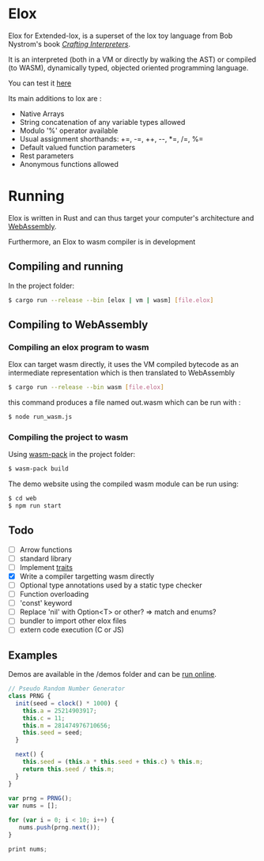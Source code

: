 # Elox

Elox for Extended-lox, is a superset of the lox toy language from Bob Nystrom's book [_Crafting Interpreters_](http://www.craftinginterpreters.com/).

It is an interpreted (both in a VM or directly by walking the AST) or compiled (to WASM), dynamically typed, objected oriented programming language.

You can test it [here](https://nathsou.github.io/Elox/web/dist/index.html)

Its main additions to lox are :

- Native Arrays
- String concatenation of any variable types allowed
- Modulo '%' operator available
- Usual assignment shorthands: +=, -=, ++, --, *=, /=, %=
- Default valued function parameters
- Rest parameters
- Anonymous functions allowed

# Running

Elox is written in Rust and can thus target your computer's architecture and [WebAssembly](https://webassembly.org/).

Furthermore, an Elox to wasm compiler is in development

## Compiling and running

In the project folder: 

```bash
$ cargo run --release --bin [elox | vm | wasm] [file.elox]
```

## Compiling to WebAssembly

### Compiling an elox program to wasm

Elox can target wasm directly, it uses the VM compiled bytecode as 
an intermediate representation which is then translated to WebAssembly

```bash
$ cargo run --release --bin wasm [file.elox]
```

this command produces a file named out.wasm which can be run with :

```bash
$ node run_wasm.js
```

### Compiling the project to wasm

Using [wasm-pack](https://rustwasm.github.io/wasm-pack/) in the project folder:

```bash
$ wasm-pack build
```

The demo website using the compiled wasm module can be run using:

```bash
$ cd web
$ npm run start
```

## Todo

- [ ] Arrow functions
- [ ] standard library
 - [ ] Implement [traits](https://www.wikiwand.com/en/Trait_(computer_programming))
 - [X] Write a compiler targetting wasm directly
 - [ ] Optional type annotations used by a static type checker
 - [ ] Function overloading
 - [ ] 'const' keyword
- [ ] Replace 'nil' with Option\<T> or other? => match and enums?
- [ ] bundler to import other elox files
- [ ] extern code execution (C or JS)

## Examples

Demos are available in the /demos folder and can be [run online](https://nathsou.github.io/Elox/web/dist/index.html).

```javascript
// Pseudo Random Number Generator
class PRNG {
  init(seed = clock() * 1000) {
    this.a = 25214903917;
    this.c = 11;
    this.m = 281474976710656;
    this.seed = seed;
  }

  next() {
    this.seed = (this.a * this.seed + this.c) % this.m;
    return this.seed / this.m;
  }
}
 
var prng = PRNG();
var nums = [];

for (var i = 0; i < 10; i++) {
   nums.push(prng.next());
}

print nums;
```